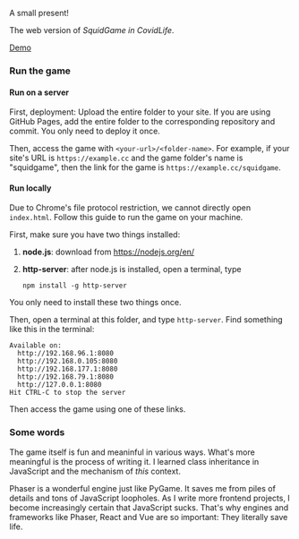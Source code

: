A small present!

The web version of *SquidGame in CovidLife*.

[Demo](https://iamwyh.cn/squidgame)


### Run the game

#### Run on a server

First, deployment: Upload the entire folder to your site. If you are using GitHub Pages, add the entire folder to the corresponding repository and commit. You only need to deploy it once.

Then, access the game with `<your-url>/<folder-name>`. For example, if your site's URL is `https://example.cc` and the game folder's name is "squidgame", then the link for the game is `https://example.cc/squidgame`.

#### Run locally

Due to Chrome's file protocol restriction, we cannot directly open `index.html`. Follow this guide to run the game on your machine.

First, make sure you have two things installed:

1. **node.js**: download from https://nodejs.org/en/

2. **http-server**: after node.js is installed, open a terminal, type

   ```shell
   npm install -g http-server
   ```

You only need to install these two things once.

Then, open a terminal at this folder, and type `http-server`. Find something like this in the terminal:

```shell
Available on:
  http://192.168.96.1:8080
  http://192.168.0.105:8080
  http://192.168.177.1:8080
  http://192.168.79.1:8080
  http://127.0.0.1:8080
Hit CTRL-C to stop the server
```

Then access the game using one of these links.

### Some words
The game itself is fun and meaninful in various ways. What's more meaningful is the process of writing it. I learned class inheritance in JavaScript and the mechanism of *this* context.

Phaser is a wonderful engine just like PyGame. It saves me from piles of details and tons of JavaScript loopholes. As I write more frontend projects, I become increasingly certain that JavaScript sucks. That's why engines and frameworks like Phaser, React and Vue are so important: They literally save life.